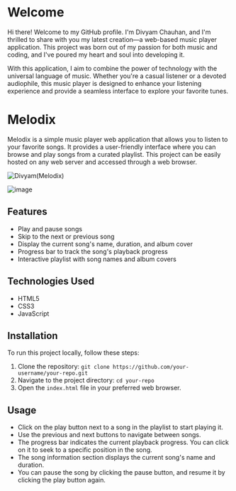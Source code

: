 # Welcome
Hi there! Welcome to my GitHub profile. I'm Divyam Chauhan, and I'm thrilled to share with you my latest creation—a web-based music player application. This project was born out of my passion for both music and coding, and I've poured my heart and soul into developing it.

With this application, I aim to combine the power of technology with the universal language of music. Whether you're a casual listener or a devoted audiophile, this music player is designed to enhance your listening experience and provide a seamless interface to explore your favorite tunes.

# Melodix 

Melodix is a simple music player web application that allows you to listen to your favorite songs. It provides a user-friendly interface where you can browse and play songs from a curated playlist. This project can be easily hosted on any web server and accessed through a web browser.

![Divyam(Melodix)](https://github.com/divyam751/SoloProjects/assets/125983433/f68739de-c523-49e7-9ac7-d819870be5a6)

![image](https://github.com/divyam751/SoloProjects/assets/125983433/2c0373ec-465d-482a-b34d-1b87474d734b)

## Features

- Play and pause songs
- Skip to the next or previous song
- Display the current song's name, duration, and album cover
- Progress bar to track the song's playback progress
- Interactive playlist with song names and album covers

## Technologies Used

- HTML5
- CSS3
- JavaScript

## Installation

To run this project locally, follow these steps:

1. Clone the repository: `git clone https://github.com/your-username/your-repo.git`
2. Navigate to the project directory: `cd your-repo`
3. Open the `index.html` file in your preferred web browser.

## Usage

- Click on the play button next to a song in the playlist to start playing it.
- Use the previous and next buttons to navigate between songs.
- The progress bar indicates the current playback progress. You can click on it to seek to a specific position in the song.
- The song information section displays the current song's name and duration.
- You can pause the song by clicking the pause button, and resume it by clicking the play button again.
